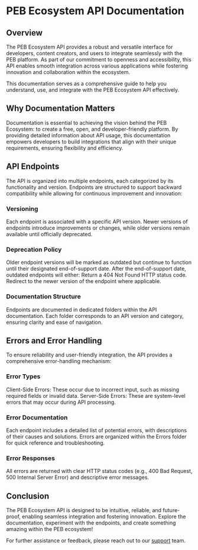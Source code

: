 # PEB Ecosystem API Documentation
## Overview

The PEB Ecosystem API provides a robust and versatile interface for developers, content creators, and users to integrate seamlessly with the PEB platform. As part of our commitment to openness and accessibility, this API enables smooth integration across various applications while fostering innovation and collaboration within the ecosystem.

This documentation serves as a comprehensive guide to help you understand, use, and integrate with the PEB Ecosystem API effectively.
## Why Documentation Matters

Documentation is essential to achieving the vision behind the PEB Ecosystem: to create a free, open, and developer-friendly platform. By providing detailed information about API usage, this documentation empowers developers to build integrations that align with their unique requirements, ensuring flexibility and efficiency.
## API Endpoints

The API is organized into multiple endpoints, each categorized by its functionality and version. Endpoints are structured to support backward compatibility while allowing for continuous improvement and innovation:

### Versioning
Each endpoint is associated with a specific API version.
Newer versions of endpoints introduce improvements or changes, while older versions remain available until officially deprecated.

### Deprecation Policy
Older endpoint versions will be marked as outdated but continue to function until their designated end-of-support date.
After the end-of-support date, outdated endpoints will either:
Return a 404 Not Found HTTP status code.
Redirect to the newer version of the endpoint where applicable.

### Documentation Structure
Endpoints are documented in dedicated folders within the API documentation.
Each folder corresponds to an API version and category, ensuring clarity and ease of navigation.

## Errors and Error Handling

To ensure reliability and user-friendly integration, the API provides a comprehensive error-handling mechanism:

### Error Types
Client-Side Errors: These occur due to incorrect input, such as missing required fields or invalid data.
Server-Side Errors: These are system-level errors that may occur during API processing.

### Error Documentation
Each endpoint includes a detailed list of potential errors, with descriptions of their causes and solutions.
Errors are organized within the Errors folder for quick reference and troubleshooting.

### Error Responses
All errors are returned with clear HTTP status codes (e.g., 400 Bad Request, 500 Internal Server Error) and descriptive error messages.

## Conclusion

The PEB Ecosystem API is designed to be intuitive, reliable, and future-proof, enabling seamless integration and fostering innovation. Explore the documentation, experiment with the endpoints, and create something amazing within the PEB ecosystem!

For further assistance or feedback, please reach out to our <a href="mailto:support@peb.rs">support</a> team.
